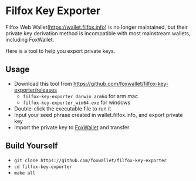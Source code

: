 # Filfox Key Exporter
Filfox Web Wallet(https://wallet.filfox.info) is no longer maintained, but their private key derivation method is incompatible with most mainstream wallets, including FoxWallet.
  
Here is a tool to help you export private keys.

## Usage
- Download this tool from https://github.com/foxwallet/filfox-key-exporter/releases
  - `filfox-key-exporter_darwin_arm64` for arm mac 
  - `filfox-key-exporter_win64.exe` for windows
- Double-click the executable file to run it
- Input your seed phrase created in wallet.filfox.info, and export private key
- Import the private key to [FoxWallet](https://foxwallet.com/download) and transfer

## Build Yourself
- `git clone https://github.com/foxwallet/filfox-key-exporter`
- `cd filfox-key-exporter`
- `make all`
